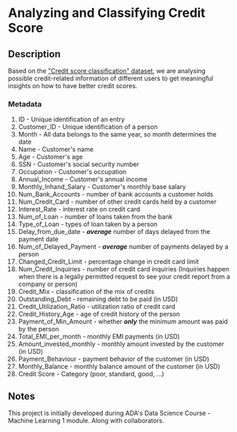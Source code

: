 # Analyzing and Classifying Credit Score 

## Description
Based on the ["Credit score classification" dataset](https://www.kaggle.com/datasets/parisrohan/credit-score-classification?select=train.csv), we are analysing possible credit-related information of different users to get meaningful insights on how to have better credit scores.

### Metadata
1. ID - Unique identification of an entry
2. Customer_ID - Unique identification of a person
3. Month - All data belongs to the same year, so month determines the date
4. Name - Customer's name
5. Age - Customer's age
6. SSN - Customer's social security number
7. Occupation - Customer's occupation
8. Annual_Income - Customer's annual income
9. Monthly_Inhand_Salary - Customer's monthly base salary
10. Num_Bank_Accounts - number of bank accounts a customer holds
11. Num_Credit_Card - number of other credit cards held by a customer
12. Interest_Rate - interest rate on credit card
13. Num_of_Loan - number of loans taken from the bank
14. Type_of_Loan - types of loan taken by a person
15. Delay_from_due_date - ***average*** number of days delayed from the payment date
16. Num_of_Delayed_Payment - ***average*** number of payments delayed by a person
17. Changed_Credit_Limit - percentage change in credit card limit
18. Num_Credit_Inquiries - number of credit card inquiries (Inquiries happen when there is a legally permitted request to see your credit report from a company or person)
19. Credit_Mix - classification of the mix of credits
20. Outstanding_Debt - remaining debt to be paid (in USD)
21. Credit_Utilization_Ratio - utilization ratio of credit card
22. Credit_History_Age - age of credit history of the person
23. Payment_of_Min_Amount - whether ***only*** the minimum amount was paid by the person
24. Total_EMI_per_month - monthly EMI payments (in USD)
25. Amount_invested_monthly - monthly amount invested by the customer (in USD)
26. Payment_Behaviour - payment behavior of the customer (in USD)
27. Monthly_Balance - monthly balance amount of the customer (in USD)
28. Credit Score - Category (poor, standard, good, ...)

## Notes
This project is initially developed during ADA's Data Science Course - Machine Learning 1 module. Along with collaborators. 
